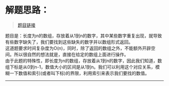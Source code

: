 # 解题思路：
>[题目链接](https://leetcode.com/problems/find-all-numbers-disappeared-in-an-array/description/)

题目是：长度为n的数组，存放着从1到n的数字，其中某些数字重复出现，就导致有些数字缺失了，我们要找到这些缺失的数字并以数组形式返回。  
这道题要求时间复杂度为O(n)，同时，除了返回的数组之外，不能额外开辟空间。所以很自然的想法就是，直接在给定的数组上面进行操作。  
由于此题的特殊性，即长度为n的数组，存放着从1到n的数字，因此我们知道，数组下标是从0到n-1，数值大小的区间是从1到n。我们可以利用这个对应关系，模糊一下数值和索引(或者叫下标)的界限，利用索引来表示我们要找的数值。

---
